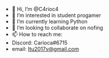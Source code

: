 - 👋 Hi, I’m @C4rioc4
- 👀 I’m interested in student progamer
- 🌱 I’m currently learning  Python
- 💞️ I’m looking to collaborate on nofing 
- 📫 How to reach me: 
- Discord: Carioca#6715
- email: Itu2017v@gmail.com  
<!---
C4rioc4/C4rioc4 is a ✨ special ✨ repository because its `README.md` (this file) appears on your GitHub profile.
You can click the Preview link to take a look at your changes.
--->
